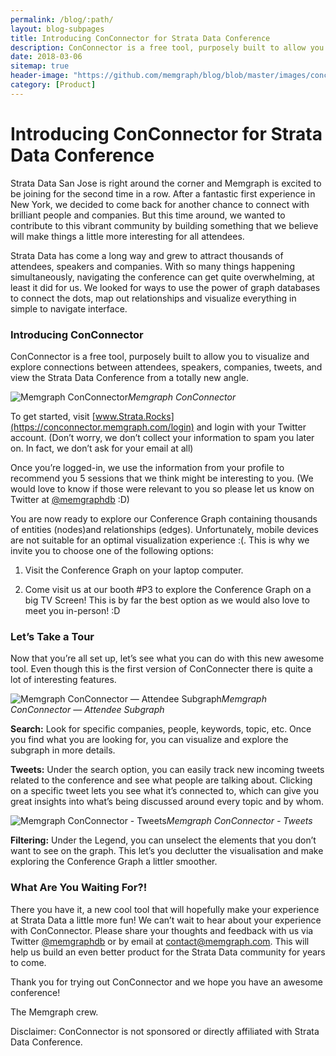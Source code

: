 ```yaml
---
permalink: /blog/:path/
layout: blog-subpages
title: Introducing ConConnector for Strata Data Conference
description: ConConnector is a free tool, purposely built to allow you to visualize and explore connections between attendees, speakers, companies, tweets, and view the Strata Data Conference from a totally new angle.
date: 2018-03-06
sitemap: true
header-image: "https://github.com/memgraph/blog/blob/master/images/conconnector-screen.jpg?raw=true"
category: [Product]
---
```


# Introducing ConConnector for Strata Data Conference

Strata Data San Jose is right around the corner and Memgraph is excited to be joining for the second time in a row. After a fantastic first experience in New York, we decided to come back for another chance to connect with brilliant people and companies. But this time around, we wanted to contribute to this vibrant community by building something that we believe will make things a little more interesting for all attendees.

Strata Data has come a long way and grew to attract thousands of attendees, speakers and companies. With so many things happening simultaneously, navigating the conference can get quite overwhelming, at least it did for us. We looked for ways to use the power of graph databases to connect the dots, map out relationships and visualize everything in simple to navigate interface.

### Introducing ConConnector

ConConnector is a free tool, purposely built to allow you to visualize and explore connections between attendees, speakers, companies, tweets, and view the Strata Data Conference from a totally new angle.

![Memgraph ConConnector](/assets/img/blog/conconnector-screen.jpg)*Memgraph ConConnector*

To get started, visit [www.Strata.Rocks](https://conconnector.memgraph.com/login) and login with your Twitter account. (Don’t worry, we don’t collect your information to spam you later on. In fact, we don’t ask for your email at all)

Once you’re logged-in, we use the information from your profile to recommend you 5 sessions that we think might be interesting to you. (We would love to know if those were relevant to you so please let us know on Twitter at [@memgraphdb](https://twitter.com/memgraphdb) :D)

You are now ready to explore our Conference Graph containing thousands of entities (nodes)and relationships (edges). Unfortunately, mobile devices are not suitable for an optimal visualization experience :(. This is why we invite you to choose one of the following options:

1. Visit the Conference Graph on your laptop computer.

1. Come visit us at our booth #P3 to explore the Conference Graph on a big TV Screen! This is by far the best option as we would also love to meet you in-person! :D

### Let’s Take a Tour

Now that you’re all set up, let’s see what you can do with this new awesome tool. Even though this is the first version of ConConnecter there is quite a lot of interesting features.

![Memgraph ConConnector — Attendee Subgraph](/assets/img/blog/conconnector-attendee.png)*Memgraph ConConnector — Attendee Subgraph*

**Search:** Look for specific companies, people, keywords, topic, etc. Once you find what you are looking for, you can visualize and explore the subgraph in more details.

**Tweets:** Under the search option, you can easily track new incoming tweets related to the conference and see what people are talking about. Clicking on a specific tweet lets you see what it’s connected to, which can give you great insights into what’s being discussed around every topic and by whom.

![Memgraph ConConnector - Tweets](/assets/img/blog/conconnector-tweets.png)*Memgraph ConConnector - Tweets*

**Filtering:** Under the Legend, you can unselect the elements that you don’t want to see on the graph. This let’s you declutter the visualisation and make exploring the Conference Graph a littler smoother.

### What Are You Waiting For?!

There you have it, a new cool tool that will hopefully make your experience at Strata Data a little more fun! We can’t wait to hear about your experience with ConConnector. Please share your thoughts and feedback with us via Twitter [@memgraphdb](https://twitter.com/memgraphdb) or by email at [contact@memgraph.com](mailto:contact@memgraph.com). This will help us build an even better product for the Strata Data community for years to come.

Thank you for trying out ConConnector and we hope you have an awesome conference!

The Memgraph crew.

Disclaimer: ConConnector is not sponsored or directly affiliated with Strata Data Conference.
